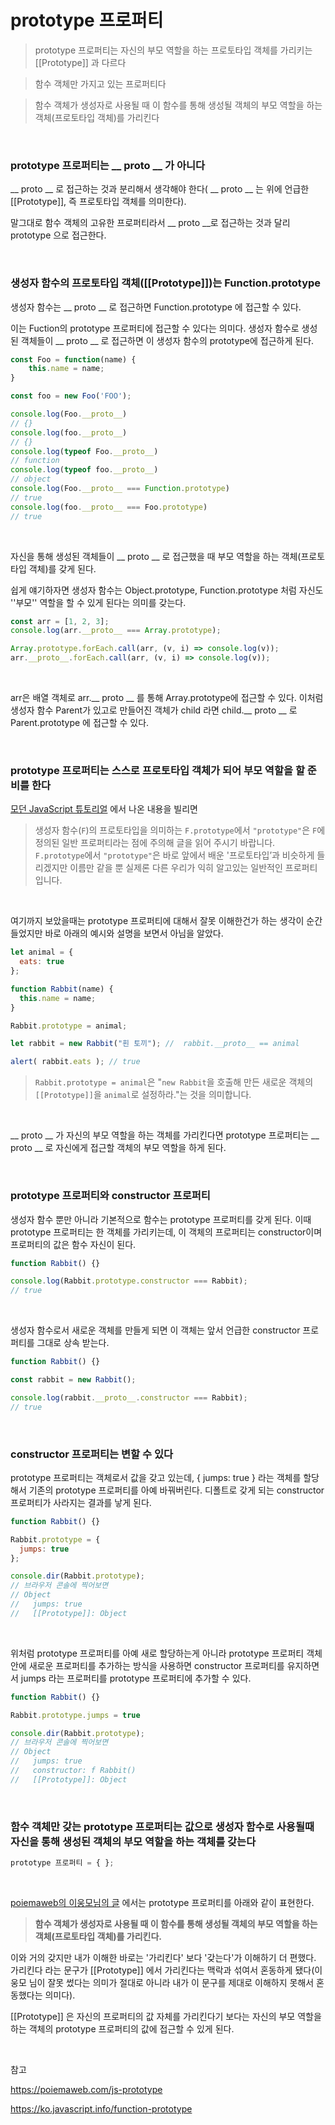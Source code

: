 # prototype 프로퍼티

> prototype 프로퍼티는 자신의 부모 역할을 하는 프로토타입 객체를 가리키는 [[Prototype]] 과 다르다

> 함수 객체만 가지고 있는 프로퍼티다

> 함수 객체가 생성자로 사용될 때 이 함수를 통해 생성될 객체의 부모 역할을 하는 객체(프로토타입 객체)를 가리킨다

<br>

### prototype 프로퍼티는 __ proto __ 가 아니다

__ proto __ 로 접근하는 것과 분리해서 생각해야 한다( __ proto __ 는 위에 언급한 [[Prototype]], 즉 프로토타입 객체를 의미한다).

말그대로 함수 객체의 고유한 프로퍼티라서 __ proto __로 접근하는 것과 달리 prototype 으로 접근한다.

<br>

### 생성자 함수의 프로토타입 객체([[Prototype]])는 Function.prototype

생성자 함수는 __ proto __ 로 접근하면 Function.prototype 에 접근할 수 있다. 

이는 Fuction의 prototype 프로퍼티에 접근할 수 있다는 의미다. 생성자 함수로 생성된 객체들이 __ proto __ 로 접근하면 이 생성자 함수의 prototype에 접근하게 된다.

```javascript
const Foo = function(name) {
    this.name = name;
}

const foo = new Foo('FOO');

console.log(Foo.__proto__)
// {}
console.log(foo.__proto__)
// {}
console.log(typeof Foo.__proto__)
// function
console.log(typeof foo.__proto__)
// object
console.log(Foo.__proto__ === Function.prototype)
// true
console.log(foo.__proto__ === Foo.prototype)
// true
```

<br>

자신을 통해 생성된 객체들이 __ proto __ 로 접근했을 때 부모 역할을 하는 객체(프로토타입 객체)를 갖게 된다.

쉽게 얘기하자면 생성자 함수는 Object.prototype, Function.prototype 처럼 자신도 ''부모'' 역할을 할 수 있게 된다는 의미를 갖는다.

```javascript
const arr = [1, 2, 3];
console.log(arr.__proto__ === Array.prototype);

Array.prototype.forEach.call(arr, (v, i) => console.log(v));
arr.__proto__.forEach.call(arr, (v, i) => console.log(v));
```

<br>

arr은 배열 객체로 arr.__ proto __ 를 통해 Array.prototype에 접근할 수 있다. 이처럼 생성자 함수 Parent가 있고로 만들어진 객체가 child 라면 child.__ proto __ 로 Parent.prototype 에 접근할 수 있다.

<br>

### prototype 프로퍼티는 스스로 프로토타입 객체가 되어 부모 역할을 할 준비를 한다

[모던 JavaScript 튜토리얼](https://ko.javascript.info/function-prototype) 에서 나온 내용을 빌리면

> 생성자 함수(`F`)의 프로토타입을 의미하는 `F.prototype`에서 `"prototype"`은 `F`에 정의된 일반 프로퍼티라는 점에 주의해 글을 읽어 주시기 바랍니다. `F.prototype`에서 `"prototype"`은 바로 앞에서 배운 '프로토타입’과 비슷하게 들리겠지만 이름만 같을 뿐 실제론 다른 우리가 익히 알고있는 일반적인 프로퍼티입니다.

<br>

여기까지 보았을때는 prototype 프로퍼티에 대해서 잘못 이해한건가 하는 생각이 순간 들었지만 바로 아래의 예시와 설명을 보면서 아님을 알았다.

```javascript
let animal = {
  eats: true
};

function Rabbit(name) {
  this.name = name;
}

Rabbit.prototype = animal;

let rabbit = new Rabbit("흰 토끼"); //  rabbit.__proto__ == animal

alert( rabbit.eats ); // true
```

> `Rabbit.prototype = animal`은 "`new Rabbit`을 호출해 만든 새로운 객체의 `[[Prototype]]`을 `animal`로 설정하라."는 것을 의미합니다.

<br>

__ proto __ 가 자신의 부모 역할을 하는 객체를 가리킨다면 prototype 프로퍼티는 __ proto __ 로 자신에게 접근할 객체의 부모 역할을 하게 된다.

<br>

### prototype 프로퍼티와 constructor 프로퍼티

생성자 함수 뿐만 아니라 기본적으로 함수는 prototype 프로퍼티를 갖게 된다. 이때 prototype 프로퍼티는 한 객체를 가리키는데, 이 객체의 프로퍼티는 constructor이며 프로퍼티의 값은 함수 자신이 된다.

```javascript
function Rabbit() {}

console.log(Rabbit.prototype.constructor === Rabbit);
// true
```

<br>

생성자 함수로서 새로운 객체를 만들게 되면 이 객체는 앞서 언급한 constructor 프로퍼티를 그대로 상속 받는다.

```javascript
function Rabbit() {}

const rabbit = new Rabbit();

console.log(rabbit.__proto__.constructor === Rabbit);
// true
```

<br>

### constructor 프로퍼티는 변할 수 있다

prototype 프로퍼티는 객체로서 값을 갖고 있는데, { jumps: true } 라는 객체를 할당해서 기존의 prototype 프로퍼티를 아예 바꿔버린다. 디폴트로 갖게 되는 constructor 프로퍼티가 사라지는 결과를 낳게 된다.

```javascript
function Rabbit() {}

Rabbit.prototype = {
  jumps: true
};

console.dir(Rabbit.prototype);
// 브라우저 콘솔에 찍어보면
// Object
//   jumps: true
//   [[Prototype]]: Object
```

<br>

위처럼 prototype 프로퍼티를 아예 새로 할당하는게 아니라 prototype 프로퍼티 객체 안에 새로운 프로퍼티를 추가하는 방식을 사용하면 constructor 프로퍼티를 유지하면서 jumps 라는 프로퍼티를 prototype 프로퍼티에 추가할 수 있다.

```javascript
function Rabbit() {}

Rabbit.prototype.jumps = true

console.dir(Rabbit.prototype);
// 브라우저 콘솔에 찍어보면
// Object
//   jumps: true
//   constructor: f Rabbit()
//   [[Prototype]]: Object
```

<br>

### 함수 객체만 갖는 prototype 프로퍼티는 값으로 생성자 함수로 사용될때 자신을 통해 생성된 객체의 부모 역할을 하는 객체를 갖는다

```javascript
prototype 프로퍼티 = { };
```

<br>

[poiemaweb의 이웅모님의 글](https://poiemaweb.com/js-prototype#42-%EC%83%9D%EC%84%B1%EC%9E%90-%ED%95%A8%EC%88%98%EB%A1%9C-%EC%83%9D%EC%84%B1%EB%90%9C-%EA%B0%9D%EC%B2%B4%EC%9D%98-%ED%94%84%EB%A1%9C%ED%86%A0%ED%83%80%EC%9E%85-%EC%B2%B4%EC%9D%B8) 에서는 prototype 프로퍼티를 아래와 같이 표현한다.

> **함수 객체가 생성자로 사용될 때 이 함수를 통해 생성될 객체의 부모 역할을 하는 객체(프로토타입 객체)를 가리킨다.**

이와 거의 갖지만 내가 이해한 바로는 '가리킨다' 보다 '갖는다'가 이해하기 더 편했다. 가리킨다 라는 문구가 [[Prototype]] 에서 가리킨다는 맥락과 섞여서 혼동하게 됐다(이웅모 님이 잘못 썼다는 의미가 절대로 아니라 내가 이 문구를 제대로 이해하지 못해서 혼동했다는 의미다).

[[Prototype]] 은 자신의 프로퍼티의 값 자체를 가리킨다기 보다는 자신의 부모 역할을 하는 객체의 prototype 프로퍼티의 값에 접근할 수 있게 된다.

<br>

참고

https://poiemaweb.com/js-prototype

https://ko.javascript.info/function-prototype

